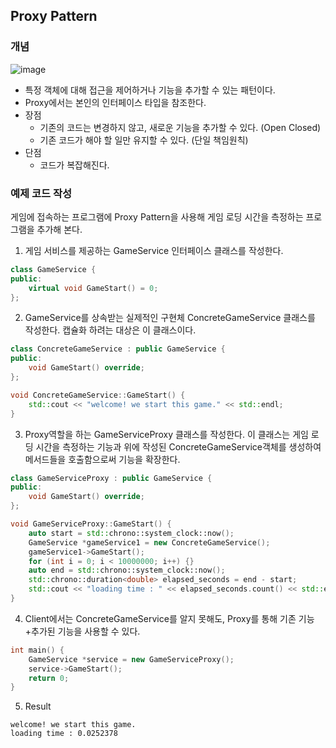 ## Proxy Pattern

### 개념

![image](https://user-images.githubusercontent.com/5865308/193548724-6bc839cb-dde1-48b0-b6d6-90630bc2afb3.png)

* 특정 객체에 대해 접근을 제어하거나 기능을 추가할 수 있는 패턴이다.
* Proxy에서는 본인의 인터페이스 타입을 참조한다.
* 장점
    * 기존의 코드는 변경하지 않고, 새로운 기능을 추가할 수 있다. (Open Closed)
    * 기존 코드가 해야 할 일만 유지할 수 있다. (단일 책임원칙)
* 단점
    * 코드가 복잡해진다.

### 예제 코드 작성

게임에 접속하는 프로그램에 Proxy Pattern을 사용해 게임 로딩 시간을 측정하는 프로그램을 추가해 본다.

1. 게임 서비스를 제공하는 GameService 인터페이스 클래스를 작성한다.

```c++
class GameService {
public:
    virtual void GameStart() = 0;
};
```

2. GameService를 상속받는 실제적인 구현체 ConcreteGameService 클래스를 작성한다. 캡슐화 하려는 대상은 이 클래스이다.

```c++
class ConcreteGameService : public GameService {
public:
    void GameStart() override;
};

void ConcreteGameService::GameStart() {
    std::cout << "welcome! we start this game." << std::endl;
}
```

3. Proxy역할을 하는 GameServiceProxy 클래스를 작성한다. 이 클래스는 게임 로딩 시간을 측정하는 기능과 위에 작성된 ConcreteGameService객체를 생성하여 메서드들을 호출함으로써 기능을 확장한다.

```c++
class GameServiceProxy : public GameService {
public:
    void GameStart() override;
};

void GameServiceProxy::GameStart() {
    auto start = std::chrono::system_clock::now();
    GameService *gameService1 = new ConcreteGameService();
    gameService1->GameStart();
    for (int i = 0; i < 10000000; i++) {}
    auto end = std::chrono::system_clock::now();
    std::chrono::duration<double> elapsed_seconds = end - start;
    std::cout << "loading time : " << elapsed_seconds.count() << std::endl;
}
```

4. Client에서는 ConcreteGameService를 알지 못해도, Proxy를 통해 기존 기능+추가된 기능을 사용할 수 있다.

```c++
int main() {
    GameService *service = new GameServiceProxy();
    service->GameStart();
    return 0;
}
```

5. Result

```text
welcome! we start this game.
loading time : 0.0252378
```